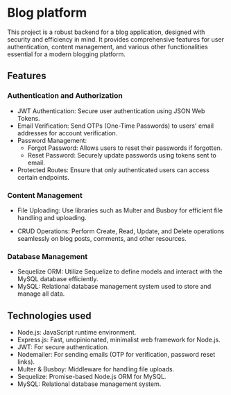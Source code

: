 # Blog platform

This project is a robust backend for a blog application, designed with security and efficiency in mind. It provides comprehensive features for user authentication, content management, and various other functionalities essential for a modern blogging platform.

## Features

### Authentication and Authorization

- JWT Authentication: Secure user authentication using JSON Web Tokens.
- Email Verification: Send OTPs (One-Time Passwords) to users' email addresses for account verification.
- Password Management:
  - Forgot Password: Allows users to reset their passwords if forgotten.
  - Reset Password: Securely update passwords using tokens sent to email.
- Protected Routes: Ensure that only authenticated users can access certain endpoints.

### Content Management

- File Uploading: Use libraries such as Multer and Busboy for efficient file handling and uploading.

- CRUD Operations: Perform Create, Read, Update, and Delete operations seamlessly on blog posts, comments, and other resources.

### Database Management

- Sequelize ORM: Utilize Sequelize to define models and interact with the MySQL database efficiently.
- MySQL: Relational database management system used to store and manage all data.

## Technologies used

- Node.js: JavaScript runtime environment.
- Express.js: Fast, unopinionated, minimalist web framework for Node.js.
- JWT: For secure authentication.
- Nodemailer: For sending emails (OTP for verification, password reset links).
- Multer & Busboy: Middleware for handling file uploads.
- Sequelize: Promise-based Node.js ORM for MySQL.
- MySQL: Relational database management system.

